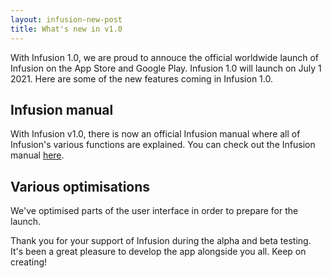 ```yaml
---
layout: infusion-new-post
title: What's new in v1.0
---
```


With Infusion 1.0, we are proud to annouce the official worldwide launch of Infusion on the App Store and Google Play. Infusion 1.0 will launch on July 1 2021. Here are some of the new features coming in Infusion 1.0.

## Infusion manual
With Infusion v1.0, there is now an official Infusion manual where all of Infusion's various functions are explained. You can check out the Infusion manual [here](/infusion/manual/).

## Various optimisations
We've optimised parts of the user interface in order to prepare for the launch.

Thank you for your support of Infusion during the alpha and beta testing. It's been a great pleasure to develop the app alongside you all. Keep on creating!